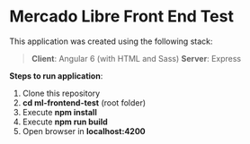 # Mercado Libre Front End Test

This application was created using the following stack:
> **Client**: Angular 6 (with HTML and Sass)
> **Server**: Express

**__Steps to run application__**:
1. Clone this repository
2. **cd ml-frontend-test** (root folder)
3. Execute **npm install**
4. Execute **npm run build**
5. Open browser in **localhost:4200**